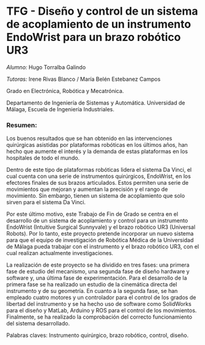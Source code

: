 # TFG - Diseño y control de un sistema de acoplamiento de un instrumento EndoWrist para un brazo robótico UR3

*Alumno:* Hugo Torralba Galindo

*Tutoras:* Irene Rivas Blanco / María Belén Estebanez Campos

Grado en Electrónica, Robótica y Mecatrónica.

Departamento de Ingeniería de Sistemas y Automática. Universidad de Málaga, Escuela de Ingeniería Industriales.

### Resumen:
Los buenos resultados que se han obtenido en las intervenciones quirúrgicas asistidas por plataformas robóticas en los últimos años, han hecho que aumente el interés y la demanda de estas plataformas en los hospitales de todo el mundo.

Dentro de este tipo de plataformas robóticas lidera el sistema Da Vinci, el cual cuenta con una serie de instrumentos quirúrgicos, EndoWrist, en los efectores finales de sus brazos articulados. Estos permiten una serie de movimientos que mejoran y aumentan la precisión y el rango de movimiento. Sin embargo, tienen un sistema de acoplamiento que solo sirven para el sistema Da Vinci.

Por este último motivo, este Trabajo de Fin de Grado se centra en el desarrollo de un sistema de acoplamiento y control para un instrumento EndoWrist (Intuitive Surgical Sunnyvale) y el brazo robótico UR3 (Universal Robots). Por lo tanto, este proyecto pretende incorporar un nuevo sistema para que el equipo de investigación de Robótica Médica de la Universidad de Málaga pueda trabajar con el instrumento y el brazo robótico UR3, con el cual realizan actualmente investigaciones.

La realización de este proyecto se ha dividido en tres fases: una primera fase de estudio del mecanismo, una segunda fase de diseño hardware y software y, una última fase de experimentación. Para el desarrollo de la primera fase se ha realizado un estudio de la cinemática directa del instrumento y de su geometría. En cuanto a la segunda fase, se han empleado cuatro motores y un controlador para el control de los grados de libertad del instrumento y se ha hecho uso de software como SolidWorks para el diseño y MatLab, Arduino y ROS para el control de los movimientos. Finalmente, se ha realizado la comprobación del correcto funcionamiento del sistema desarrollado.

Palabras claves: Instrumento quirúrgico, brazo robótico, control, diseño.

<image src=/media/image1.jpeg alt="">
